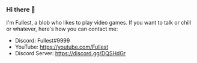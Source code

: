 ### Hi there 👋

I'm Fullest, a blob who likes to play video games. If you want to talk or chill or whatever, here's how you can contact me:

- Discord: Fullest#9999
- YouTube: https://youtube.com/Fullest
- Discord Server: https://discord.gg/DQSHdGr
